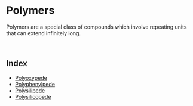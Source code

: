 # Polymers

Polymers are a special class of compounds which involve repeating units that can extend infinitely long.

<br>

## Index

- [Polyoxypede](#polyoxypede)
- [Polyphenylpede](#polyphenylpede)
- [Polysilipede](#polysilipede)
- [Polysilicopede](#polysilicopede)

<br>